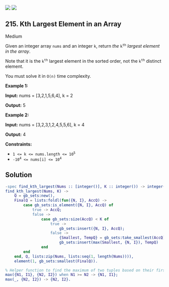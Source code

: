 [![](https://img.shields.io/github/stars/LeetCode-in-Erlang/LeetCode-in-Erlang?label=Stars&style=flat-square)](https://github.com/LeetCode-in-Erlang/LeetCode-in-Erlang)
[![](https://img.shields.io/github/forks/LeetCode-in-Erlang/LeetCode-in-Erlang?label=Fork%20me%20on%20GitHub%20&style=flat-square)](https://github.com/LeetCode-in-Erlang/LeetCode-in-Erlang/fork)

## 215\. Kth Largest Element in an Array

Medium

Given an integer array `nums` and an integer `k`, return _the_ <code>k<sup>th</sup></code> _largest element in the array_.

Note that it is the <code>k<sup>th</sup></code> largest element in the sorted order, not the <code>k<sup>th</sup></code> distinct element.

You must solve it in `O(n)` time complexity.

**Example 1:**

**Input:** nums = [3,2,1,5,6,4], k = 2

**Output:** 5

**Example 2:**

**Input:** nums = [3,2,3,1,2,4,5,5,6], k = 4

**Output:** 4

**Constraints:**

*   <code>1 <= k <= nums.length <= 10<sup>5</sup></code>
*   <code>-10<sup>4</sup> <= nums[i] <= 10<sup>4</sup></code>

## Solution

```erlang
-spec find_kth_largest(Nums :: [integer()], K :: integer()) -> integer().
find_kth_largest(Nums, K) ->
    Q = gb_sets:new(),
    FinalQ = lists:foldl(fun({N, I}, AccQ) ->
        case gb_sets:is_element({N, I}, AccQ) of
            true -> AccQ;
            false ->
                case gb_sets:size(AccQ) < K of
                    true ->
                        gb_sets:insert({N, I}, AccQ);
                    false ->
                        {Smallest, TempQ} = gb_sets:take_smallest(AccQ),
                        gb_sets:insert(max(Smallest, {N, I}), TempQ)
                end
        end
    end, Q, lists:zip(Nums, lists:seq(1, length(Nums)))),
    element(1, gb_sets:smallest(FinalQ)).

% Helper function to find the maximum of two tuples based on their first element.
max({N1, I1}, {N2, I2}) when N1 >= N2 -> {N1, I1};
max(_, {N2, I2}) -> {N2, I2}.
```